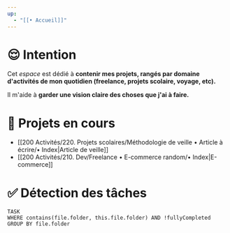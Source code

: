 ```yaml
---
up:
  - "[[• Accueil]]"
---
```

# 😌 Intention

Cet *espace* est dédié à **contenir mes projets, rangés par domaine d'activités de mon quotidien (freelance, projets scolaire, voyage, etc).**

Il m'aide à **garder une vision claire des choses que j'ai à faire.**

# 👀 Projets en cours
- [[200 Activités/220. Projets scolaires/Méthodologie de veille • Article à écrire/• Index|Article de veille]]
- [[200 Activités/210. Dev/Freelance • E-commerce random/• Index|E-commerce]]

# ✅ Détection des tâches
```dataview
TASK
WHERE contains(file.folder, this.file.folder) AND !fullyCompleted
GROUP BY file.folder
```
